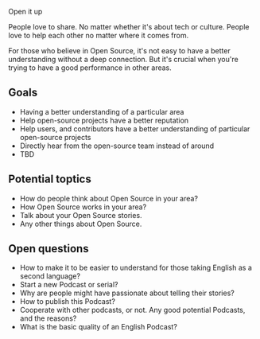 Open it up

People love to share. No matter whether it's about tech or culture. People love to help each other no matter where it comes from.

For those who believe in Open Source, it's not easy to have a better understanding without a deep connection.
But it's crucial when you're trying to have a good performance in other areas.

## Goals
* Having a better understanding of a particular area
* Help open-source projects have a better reputation
* Help users, and contributors have a better understanding of particular open-source projects
* Directly hear from the open-source team instead of around
* TBD

## Potential toptics
* How do people think about Open Source in your area?
* How Open Source works in your area?
* Talk about your Open Source stories.
* Any other things about Open Source.

## Open questions
* How to make it to be easier to understand for those taking English as a second language?
* Start a new Podcast or serial?
* Why are people might have passionate about telling their stories?
* How to publish this Podcast?
* Cooperate with other podcasts, or not. Any good potential Podcasts, and the reasons?
* What is the basic quality of an English Podcast?
